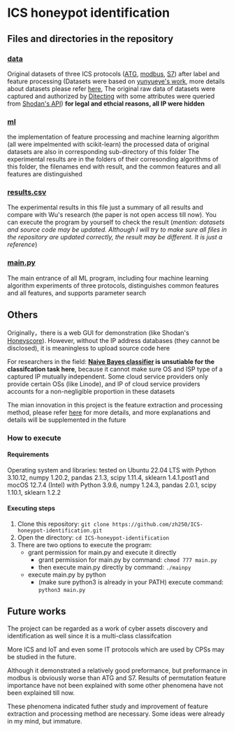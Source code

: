 # ICS honeypot identification


## Files and directories in the repository

### [data](./data/)
Original datasets of three ICS protocols ([ATG](https://secure.apps.nd.gov/doh/operator/Training/OperatorTraining_ATG.pdf), [modbus](https://en.wikipedia.org/wiki/Modbus), [S7](https://wiki.wireshark.org/S7comm)) after label and feature processing (Datasets were based on [yunyueye's work](https://github.com/yunyueye/honeypot), more details about datasets please refer [here](./data/datasets_preprocessing.txt), The original raw data of datasets were captured and authorized by [Ditecting](https://www.ditecting.com/) with some attributes were queried from [Shodan's API](https://developer.shodan.io/api/clients))
**for legal and ethcial reasons, all IP were hidden**

### [ml](./ml/)
the implementation of feature processing and machine learning algorithm (all were impelmented with scikit-learn)
the processed data of original datasets are also in corresponding sub-directory of this folder
The experimental results are in the folders of their corresonding algorithms of this folder, the filenames end with result, and the common features and all features are distinguished

### [results.csv](./result.csv)
The experimental results in this file just a summary of all results and compare with Wu's research (the paper is not open access till now). You can execute the program by yourself to check the result (*mention: datasets and source code may be updated. Although I will try to make sure all files in the repository are updated correctly, the result may be different. It is just a reference*)

### [main.py](./main.py)
The main entrance of all ML program, including four machine learning algorithm experiments of three protocols, distinguishes common features and all features, and supports parameter search


## Others

Originally，there is a web GUI for demonstration (like Shodan's [Honeyscore](https://honeyscore.shodan.io/)). However, without the IP address databases (they cannot be disclosed), it is meaningless to upload source code here

For researchers in the field: **[Naive Bayes classifier](https://en.wikipedia.org/wiki/Naive_Bayes_classifier) is unsutiable for the classifcation task here**, because it cannot make sure OS and ISP type of a captured IP mutually independent. Some cloud service providers only provide certain OSs (like Linode), and IP of cloud service providers accounts for a non-negligible proportion in these datasets

The mian innovation in this project is the feature extraction and processing method, please refer [here](./data/datasets_preprocessing.txt) for more details, and more explanations and details will be supplemented in the future


### How to execute

#### Requirements

Operating system and libraries: tested on Ubuntu 22.04 LTS with Python 3.10.12, numpy 1.20.2, pandas 2.1.3, scipy 1.11.4, sklearn 1.4.1.post1 and mocOS 12.7.4 (Intel) with Python 3.9.6, numpy 1.24.3, pandas 2.0.1, scipy 1.10.1, sklearn 1.2.2

#### Executing steps

1. Clone this repository: `git clone https://github.com/zh250/ICS-honeypot-identification.git`
2. Open the directory: `cd ICS-honeypot-identification`
3. There are two options to execute the program:
   - grant permission for main.py and execute it directly
     - grant permission for main.py by command: `chmod 777 main.py`
     - then execute main.py directly by command: `./mainpy`
   - execute main.py by python
     - (make sure python3 is already in your PATH) execute command: `python3 main.py`


## Future works
The project can be regarded as a work of cyber assets discovery and identification as well since it is a multi-class classifcation

More ICS and IoT and even some IT protocols which are used by CPSs may be studied in the future.

Although it demonstrated a relatively good preformance, but preformance in modbus is obviously worse than ATG and S7. Results of permutation feature importance have not been explained with some other phenomena have not been explained till now.

These phenomena indicated futher study and improvement of feature extraction and processing method are necessary. Some ideas were already in my mind, but immature.
